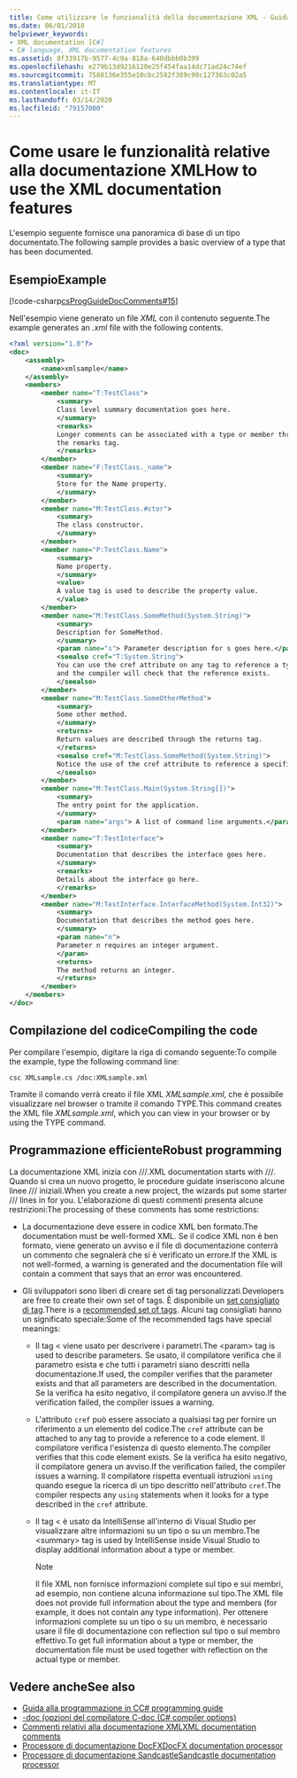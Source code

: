 ```yaml
---
title: Come utilizzare le funzionalità della documentazione XML - Guida alla programmazione in C
ms.date: 06/01/2018
helpviewer_keywords:
- XML documentation [C#]
- C# language, XML documentation features
ms.assetid: 8f33917b-9577-4c9a-818a-640dbbb0b399
ms.openlocfilehash: e279b13d9216120e25f454faa14dc71ad24c74ef
ms.sourcegitcommit: 7588136e355e10cbc2582f389c90c127363c02a5
ms.translationtype: MT
ms.contentlocale: it-IT
ms.lasthandoff: 03/14/2020
ms.locfileid: "79157000"
---
```

# <a name="how-to-use-the-xml-documentation-features"></a><span data-ttu-id="eff29-102">Come usare le funzionalità relative alla documentazione XML</span><span class="sxs-lookup"><span data-stu-id="eff29-102">How to use the XML documentation features</span></span>

<span data-ttu-id="eff29-103">L'esempio seguente fornisce una panoramica di base di un tipo documentato.</span><span class="sxs-lookup"><span data-stu-id="eff29-103">The following sample provides a basic overview of a type that has been documented.</span></span>

## <a name="example"></a><span data-ttu-id="eff29-104">Esempio</span><span class="sxs-lookup"><span data-stu-id="eff29-104">Example</span></span>

[!code-csharp[csProgGuideDocComments#15](~/samples/snippets/csharp/VS_Snippets_VBCSharp/csProgGuideDocComments/CS/DocComments.cs#15)]

<span data-ttu-id="eff29-105">Nell'esempio viene generato un file *XML* con il contenuto seguente.</span><span class="sxs-lookup"><span data-stu-id="eff29-105">The example generates an *.xml* file with the following contents.</span></span>

```xml
<?xml version="1.0"?>
<doc>
    <assembly>
        <name>xmlsample</name>
    </assembly>
    <members>
        <member name="T:TestClass">
            <summary>
            Class level summary documentation goes here.
            </summary>
            <remarks>
            Longer comments can be associated with a type or member through
            the remarks tag.
            </remarks>
        </member>
        <member name="F:TestClass._name">
            <summary>
            Store for the Name property.
            </summary>
        </member>
        <member name="M:TestClass.#ctor">
            <summary>
            The class constructor.
            </summary>
        </member>
        <member name="P:TestClass.Name">
            <summary>
            Name property.
            </summary>
            <value>
            A value tag is used to describe the property value.
            </value>
        </member>
        <member name="M:TestClass.SomeMethod(System.String)">
            <summary>
            Description for SomeMethod.
            </summary>
            <param name="s"> Parameter description for s goes here.</param>
            <seealso cref="T:System.String">
            You can use the cref attribute on any tag to reference a type or member
            and the compiler will check that the reference exists.
            </seealso>
        </member>
        <member name="M:TestClass.SomeOtherMethod">
            <summary>
            Some other method.
            </summary>
            <returns>
            Return values are described through the returns tag.
            </returns>
            <seealso cref="M:TestClass.SomeMethod(System.String)">
            Notice the use of the cref attribute to reference a specific method.
            </seealso>
        </member>
        <member name="M:TestClass.Main(System.String[])">
            <summary>
            The entry point for the application.
            </summary>
            <param name="args"> A list of command line arguments.</param>
        </member>
        <member name="T:TestInterface">
            <summary>
            Documentation that describes the interface goes here.
            </summary>
            <remarks>
            Details about the interface go here.
            </remarks>
        </member>
        <member name="M:TestInterface.InterfaceMethod(System.Int32)">
            <summary>
            Documentation that describes the method goes here.
            </summary>
            <param name="n">
            Parameter n requires an integer argument.
            </param>
            <returns>
            The method returns an integer.
            </returns>
        </member>
    </members>
</doc>
```

## <a name="compiling-the-code"></a><span data-ttu-id="eff29-106">Compilazione del codice</span><span class="sxs-lookup"><span data-stu-id="eff29-106">Compiling the code</span></span>

<span data-ttu-id="eff29-107">Per compilare l'esempio, digitare la riga di comando seguente:</span><span class="sxs-lookup"><span data-stu-id="eff29-107">To compile the example, type the following command line:</span></span>

`csc XMLsample.cs /doc:XMLsample.xml`

<span data-ttu-id="eff29-108">Tramite il comando verrà creato il file XML *XMLsample.xml*, che è possibile visualizzare nel browser o tramite il comando TYPE.</span><span class="sxs-lookup"><span data-stu-id="eff29-108">This command creates the XML file *XMLsample.xml*, which you can view in your browser or by using the TYPE command.</span></span>

## <a name="robust-programming"></a><span data-ttu-id="eff29-109">Programmazione efficiente</span><span class="sxs-lookup"><span data-stu-id="eff29-109">Robust programming</span></span>

<span data-ttu-id="eff29-110">La documentazione XML inizia con ///.</span><span class="sxs-lookup"><span data-stu-id="eff29-110">XML documentation starts with ///.</span></span> <span data-ttu-id="eff29-111">Quando si crea un nuovo progetto, le procedure guidate inseriscono alcune linee /// iniziali.</span><span class="sxs-lookup"><span data-stu-id="eff29-111">When you create a new project, the wizards put some starter /// lines in for you.</span></span> <span data-ttu-id="eff29-112">L'elaborazione di questi commenti presenta alcune restrizioni:</span><span class="sxs-lookup"><span data-stu-id="eff29-112">The processing of these comments has some restrictions:</span></span>

- <span data-ttu-id="eff29-113">La documentazione deve essere in codice XML ben formato.</span><span class="sxs-lookup"><span data-stu-id="eff29-113">The documentation must be well-formed XML.</span></span> <span data-ttu-id="eff29-114">Se il codice XML non è ben formato, viene generato un avviso e il file di documentazione conterrà un commento che segnalerà che si è verificato un errore.</span><span class="sxs-lookup"><span data-stu-id="eff29-114">If the XML is not well-formed, a warning is generated and the documentation file will contain a comment that says that an error was encountered.</span></span>

- <span data-ttu-id="eff29-115">Gli sviluppatori sono liberi di creare set di tag personalizzati.</span><span class="sxs-lookup"><span data-stu-id="eff29-115">Developers are free to create their own set of tags.</span></span> <span data-ttu-id="eff29-116">È disponibile un [set consigliato di tag](recommended-tags-for-documentation-comments.md).</span><span class="sxs-lookup"><span data-stu-id="eff29-116">There is a [recommended set of tags](recommended-tags-for-documentation-comments.md).</span></span> <span data-ttu-id="eff29-117">Alcuni tag consigliati hanno un significato speciale:</span><span class="sxs-lookup"><span data-stu-id="eff29-117">Some of the recommended tags have special meanings:</span></span>

  - <span data-ttu-id="eff29-118">Il tag \< viene usato per descrivere i parametri.</span><span class="sxs-lookup"><span data-stu-id="eff29-118">The \<param> tag is used to describe parameters.</span></span> <span data-ttu-id="eff29-119">Se usato, il compilatore verifica che il parametro esista e che tutti i parametri siano descritti nella documentazione.</span><span class="sxs-lookup"><span data-stu-id="eff29-119">If used, the compiler verifies that the parameter exists and that all parameters are described in the documentation.</span></span> <span data-ttu-id="eff29-120">Se la verifica ha esito negativo, il compilatore genera un avviso.</span><span class="sxs-lookup"><span data-stu-id="eff29-120">If the verification failed, the compiler issues a warning.</span></span>

  - <span data-ttu-id="eff29-121">L'attributo `cref` può essere associato a qualsiasi tag per fornire un riferimento a un elemento del codice.</span><span class="sxs-lookup"><span data-stu-id="eff29-121">The `cref` attribute can be attached to any tag to provide a reference to a code element.</span></span> <span data-ttu-id="eff29-122">Il compilatore verifica l'esistenza di questo elemento.</span><span class="sxs-lookup"><span data-stu-id="eff29-122">The compiler verifies that this code element exists.</span></span> <span data-ttu-id="eff29-123">Se la verifica ha esito negativo, il compilatore genera un avviso.</span><span class="sxs-lookup"><span data-stu-id="eff29-123">If the verification failed, the compiler issues a warning.</span></span> <span data-ttu-id="eff29-124">Il compilatore rispetta eventuali istruzioni `using` quando esegue la ricerca di un tipo descritto nell'attributo `cref`.</span><span class="sxs-lookup"><span data-stu-id="eff29-124">The compiler respects any `using` statements when it looks for a type described in the `cref` attribute.</span></span>

  - <span data-ttu-id="eff29-125">Il tag \< è usato da IntelliSense all'interno di Visual Studio per visualizzare altre informazioni su un tipo o su un membro.</span><span class="sxs-lookup"><span data-stu-id="eff29-125">The \<summary> tag is used by IntelliSense inside Visual Studio to display additional information about a type or member.</span></span>

    > [!NOTE]
    > <span data-ttu-id="eff29-126">Il file XML non fornisce informazioni complete sul tipo e sui membri, ad esempio, non contiene alcuna informazione sul tipo.</span><span class="sxs-lookup"><span data-stu-id="eff29-126">The XML file does not provide full information about the type and members (for example, it does not contain any type information).</span></span> <span data-ttu-id="eff29-127">Per ottenere informazioni complete su un tipo o su un membro, è necessario usare il file di documentazione con reflection sul tipo o sul membro effettivo.</span><span class="sxs-lookup"><span data-stu-id="eff29-127">To get full information about a type or member, the documentation file must be used together with reflection on the actual type or member.</span></span>

## <a name="see-also"></a><span data-ttu-id="eff29-128">Vedere anche</span><span class="sxs-lookup"><span data-stu-id="eff29-128">See also</span></span>

- [<span data-ttu-id="eff29-129">Guida alla programmazione in C</span><span class="sxs-lookup"><span data-stu-id="eff29-129">C# programming guide</span></span>](../index.md)
- [<span data-ttu-id="eff29-130">-doc (opzioni del compilatore C</span><span class="sxs-lookup"><span data-stu-id="eff29-130">-doc (C# compiler options)</span></span>](../../language-reference/compiler-options/doc-compiler-option.md)
- [<span data-ttu-id="eff29-131">Commenti relativi alla documentazione XML</span><span class="sxs-lookup"><span data-stu-id="eff29-131">XML documentation comments</span></span>](./index.md)
- [<span data-ttu-id="eff29-132">Processore di documentazione DocFX</span><span class="sxs-lookup"><span data-stu-id="eff29-132">DocFX documentation processor</span></span>](https://dotnet.github.io/docfx/)
- [<span data-ttu-id="eff29-133">Processore di documentazione Sandcastle</span><span class="sxs-lookup"><span data-stu-id="eff29-133">Sandcastle documentation processor</span></span>](https://github.com/EWSoftware/SHFB)
